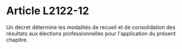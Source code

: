 # Article L2122-12

Un décret détermine les modalités de recueil et de consolidation des résultats aux élections professionnelles pour l'application du présent chapitre.